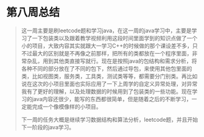 # 第八周总结
> 这一周主要是刷leetcode题和学习java，在这一周的java学习中，主要是学习了一下包装类以及跟着教学视频利用这段时间里面学到的知识点做了一个小的项目，大致内容其实就跟大一学习C++的时候做的那个课设差不多，只不过最大的区别就是不再像之前那样，把所有的类都放在一个程序里面，非常杂乱，用到其他类直接写就行。现在是按照java的包结构和需求分析，将各种不同的部分放在了不同的包下，然后通过导包，来使用其他包里面的类，比如视图类，服务类，工具类，测试类等等，都需要分门别类。再比如说在这次的小项目里面也实际应用了一下上周学的自定义异常处理，对异常我有了更好的理解，以及处理数据的时候用到了包装类的一些功能。现在学习的java内容还很少，能写的东西都很简单，但是随着之后的不断学习，一定能完成一个像模像样的小项目。
>
> 下一周的任务大概是继续学习数据结构和算法分析，leetcode题，并且开始下一阶段的java学习。
